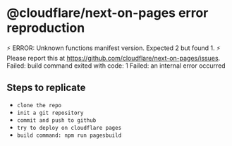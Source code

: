 # @cloudflare/next-on-pages error reproduction

⚡️ ERROR: Unknown functions manifest version. Expected 2 but found 1.
⚡️ Please report this at https://github.com/cloudflare/next-on-pages/issues.
Failed: build command exited with code: 1
Failed: an internal error occurred

## Steps to replicate

- `clone the repo`
- `init a git repository`
- `commit and push to github`
- `try to deploy on cloudflare pages`
- `build command: npm run pagesbuild`
